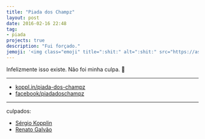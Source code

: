 ```yaml
---
title: "Piada dos Champz"
layout: post
date: 2016-02-16 22:48
tag:
- piada
projects: true
description: "Fui forçado."
jemoji: '<img class="emoji" title=":shit:" alt=":shit:" src="https://assets.github.com/images/icons/emoji/unicode/1f4a9.png" height="20" width="20" align="absmiddle">'
---
```


Infelizmente isso existe. Não foi minha culpa.
:shit:

---


- [koppl.in/piada-dos-champz](http://koppl.in/piada-dos-champz)
- [facebook/piadadoschampz](https://www.facebook.com/piadadoschampz/)

---

culpados:

- [Sérgio Kopplin](http://github.com/sergiokopplin)
- [Renato Galvão](http://github.com/renatogalvones)
